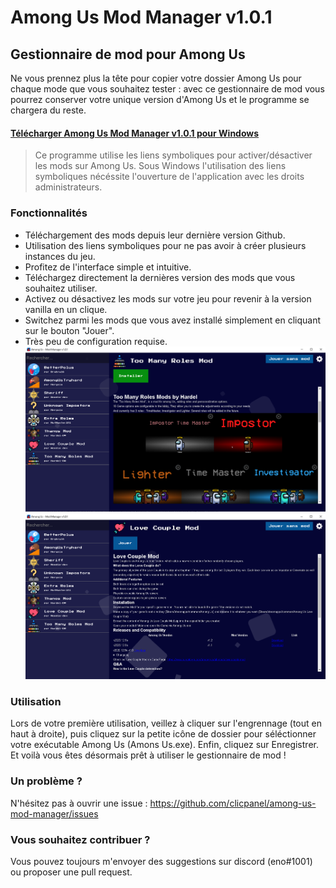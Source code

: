 # Among Us Mod Manager v1.0.1
## Gestionnaire de mod pour Among Us
Ne vous prennez plus la tête pour copier votre dossier Among Us pour chaque mode que vous souhaitez tester : avec ce gestionnaire de mod vous pourrez conserver votre unique version d'Among Us et le programme se chargera du reste.

#### [Télécharger Among Us Mod Manager v1.0.1 pour Windows](https://github.com/clicpanel/among-us-mod-manager/releases/download/v1.0.1/Among.Us.Mod.Manager.Installer.exe)

> Ce programme utilise les liens symboliques pour activer/désactiver les mods sur Among Us. Sous Windows l'utilisation des liens symboliques nécéssite l'ouverture de l'application avec les droits administrateurs.

### Fonctionnalités
- Téléchargement des mods depuis leur dernière version Github.
- Utilisation des liens symboliques pour ne pas avoir à créer plusieurs instances du jeu.
- Profitez de l'interface simple et intuitive.
- Téléchargez directement la dernières version des mods que vous souhaitez utiliser.
- Activez ou désactivez les mods sur votre jeu pour revenir à la version vanilla en un clique.
- Switchez parmi les mods que vous avez installé simplement en cliquant sur le bouton "Jouer".
- Très peu de configuration requise.
  ![uninstalled](./screenshots/uninstalled.PNG)
  ![installed](./screenshots/installed.PNG)
### Utilisation
Lors de votre première utilisation, veillez à cliquer sur l'engrennage (tout en haut à droite), puis cliquez sur la petite icône de dossier pour séléctionner votre exécutable Among Us (Amons Us.exe). Enfin, cliquez sur Enregistrer.
Et voilà vous êtes désormais prêt à utiliser le gestionnaire de mod !
### Un problème ?
N'hésitez pas à ouvrir une issue : https://github.com/clicpanel/among-us-mod-manager/issues
### Vous souhaitez contribuer ?
Vous pouvez toujours m'envoyer des suggestions sur discord (eno#1001) ou proposer une pull request.
